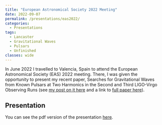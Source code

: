 ```yaml
---
title: "European Astronomical Society 2022 Meeting"
date: 2022-09-07
permalink: /presentations/eas2022/
categories:
  - Presentations
tags:
  - Lancaster
  - Gravitational Waves
  - Pulsars
  - Unfinished
classes: wide
---
```


In June 2022 I travelled to Valencia, Spain to attend the European Astronomical Society (EAS) 2022 meeting. There, I was given the opportunity to present my recent paper, Searches for Gravitational Waves from Known Pulsars at Two Harmonics in the Second and Third LIGO-Virgo Observing Runs (see [my post on it here](https://alhewitt.github.io/publications/o3-known-pulsar-paper/) and a link to [full paper here](https://ui.adsabs.harvard.edu/abs/2022ApJ...935....1A/abstract)). 

## Presentation

You can see the pdf version of the presentation [here](/assets/pdfs/EAS-2022.pdf).
